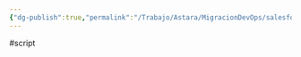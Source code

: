 ```yaml
---
{"dg-publish":true,"permalink":"/Trabajo/Astara/MigracionDevOps/salesforce/python scripts/mergeMetadata/"}
---
```



#script